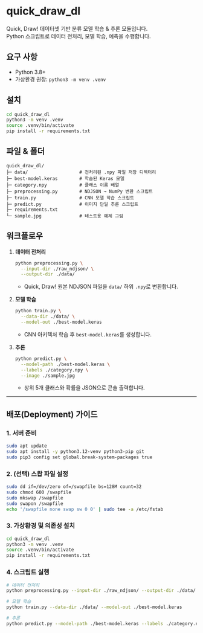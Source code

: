 # quick_draw_dl

Quick, Draw! 데이터셋 기반 분류 모델 학습 & 추론 모듈입니다.  
Python 스크립트로 데이터 전처리, 모델 학습, 예측을 수행합니다.

## 요구 사항

- Python 3.8+  
- 가상환경 권장: `python3 -m venv .venv`

## 설치

```bash
cd quick_draw_dl
python3 -m venv .venv
source .venv/bin/activate
pip install -r requirements.txt
````

## 파일 & 폴더

```
quick_draw_dl/
├─ data/                   # 전처리된 .npy 파일 저장 디렉터리
├─ best-model.keras        # 학습된 Keras 모델
├─ category.npy            # 클래스 이름 배열
├─ preprocessing.py        # NDJSON → NumPy 변환 스크립트
├─ train.py                # CNN 모델 학습 스크립트
├─ predict.py              # 이미지 단일 추론 스크립트
├─ requirements.txt
└─ sample.jpg              # 테스트용 예제 그림
```

## 워크플로우

1. **데이터 전처리**

   ```bash
   python preprocessing.py \
     --input-dir ./raw_ndjson/ \
     --output-dir ./data/
   ```

   * Quick, Draw! 원본 NDJSON 파일을 `data/` 하위 `.npy`로 변환합니다.

2. **모델 학습**

   ```bash
   python train.py \
     --data-dir ./data/ \
     --model-out ./best-model.keras
   ```

   * CNN 아키텍처 학습 후 `best-model.keras`를 생성합니다.

3. **추론**

   ```bash
   python predict.py \
     --model-path ./best-model.keras \
     --labels ./category.npy \
     --image ./sample.jpg
   ```

   * 상위 5개 클래스와 확률을 JSON으로 콘솔 출력합니다.

---

## 배포(Deployment) 가이드

### 1. 서버 준비

```bash
sudo apt update
sudo apt install -y python3.12-venv python3-pip git
sudo pip3 config set global.break-system-packages true
```

### 2. (선택) 스왑 파일 설정

```bash
sudo dd if=/dev/zero of=/swapfile bs=128M count=32
sudo chmod 600 /swapfile
sudo mkswap /swapfile
sudo swapon /swapfile
echo '/swapfile none swap sw 0 0' | sudo tee -a /etc/fstab
```

### 3. 가상환경 및 의존성 설치

```bash
cd quick_draw_dl
python3 -m venv .venv
source .venv/bin/activate
pip install -r requirements.txt
```

### 4. 스크립트 실행

```bash
# 데이터 전처리
python preprocessing.py --input-dir ./raw_ndjson/ --output-dir ./data/

# 모델 학습
python train.py --data-dir ./data/ --model-out ./best-model.keras

# 추론
python predict.py --model-path ./best-model.keras --labels ./category.npy --image ./sample.jpg

```
